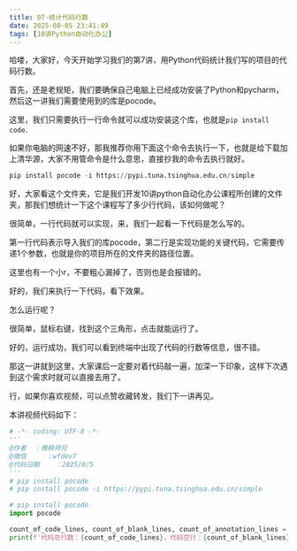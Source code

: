 ```yaml
---
title: 07-统计代码行数
date: 2025-08-05 23:41:49
tags: [10讲Python自动化办公]
---
```

哈喽，大家好，今天开始学习我们的第7讲，用Python代码统计我们写的项目的代码行数。

首先，还是老规矩，我们要确保自己电脑上已经成功安装了Python和pycharm，然后这一讲我们需要使用到的库是pocode。

这里，我们只需要执行一行命令就可以成功安装这个库，也就是`pip install code`.

如果你电脑的网速不好，那我推荐你用下面这个命令去执行一下，也就是给下载加上清华源，大家不用管命令是什么意思，直接抄我的命令去执行就好。

```python
pip install pocode -i https://pypi.tuna.tsinghua.edu.cn/simple
```

好，大家看这个文件夹，它是我们开发10讲python自动化办公课程所创建的文件夹，那我们想统计一下这个课程写了多少行代码，该如何做呢？

很简单，一行代码就可以实现，来，我们一起看一下代码是怎么写的。

第一行代码表示导入我们的库pocode，第二行是实现功能的关键代码，它需要传递1个参数，也就是你的项目所在的文件夹的路径位置。

这里也有一个小r，不要粗心漏掉了，否则也是会报错的。

好的，我们来执行一下代码，看下效果。

怎么运行呢？

很简单，鼠标右键，找到这个三角形，点击就能运行了。

好的，运行成功，我们可以看到终端中出现了代码的行数等信息，很不错。

那这一讲就到这里，大家课后一定要对着代码敲一遍，加深一下印象，这样下次遇到这个需求时就可以直接去用了。

行，如果你喜欢视频，可以点赞收藏转发，我们下一讲再见。

本讲视频代码如下：

```python
# -*- coding: UTF-8 -*-
'''
@作者  ：晚枫师兄
@微信     ：wfdev7
@代码日期    ：2025/8/5
'''
# pip install pocode
# pip install pocode -i https://pypi.tuna.tsinghua.edu.cn/simple

# pip install pocode
import pocode

count_of_code_lines, count_of_blank_lines, count_of_annotation_lines = pocode.line.count_line(code_path=r'C:\Users\Administrator\Desktop\10讲python自动化办公')
print(f'代码总行数：{count_of_code_lines}，代码空行：{count_of_blank_lines}，代码注释：{count_of_annotation_lines}')
```
